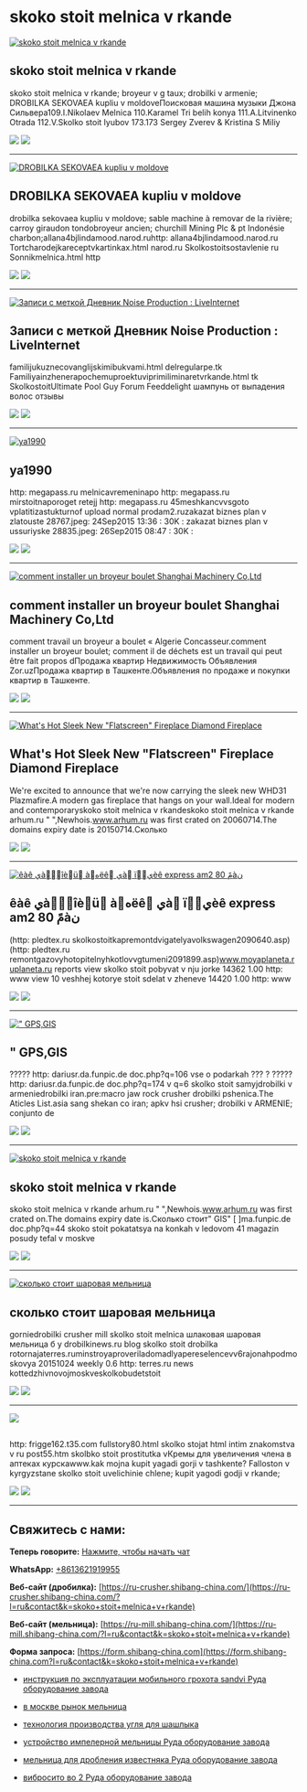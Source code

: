# skoko stoit melnica v rkande

<a href="https://swt.shibang-china.com/?l=ru&img&k=skoko+stoit+melnica+v+rkande" target="_blank">![skoko stoit melnica v rkande](http://static.shibang-china.com/all-800x300/1484.jpg)</a>

## skoko stoit melnica v rkande
skoko stoit melnica v rkande; broyeur v g taux; drobilki v armenie; DROBILKA SEKOVAEA kupliu v moldoveПоисковая машина музыки Джона Сильвера109.I.Nikolaev Melnica 110.Karamel Tri belih konya 111.A.Litvinenko Otrada 112.V.Skolko stoit lyubov 173.173 Sergey Zverev & Kristina S Miliy


<a href="https://whatsapp.shibangsoft.com/WhatsApp.php" target="_blank" title="WhatsApp">![](http://static.shibang-china.com/icon/whatsapp.png)</a> <a href="https://swt.shibang-china.com/?l=ru&icon&k=skoko+stoit+melnica+v+rkande" target="_blank">![](http://static.shibang-china.com/icon/chat-ru.png)</a>

---

<a href="https://swt.shibang-china.com/?l=ru&img&k=skoko+stoit+melnica+v+rkande" target="_blank">![DROBILKA SEKOVAEA kupliu v moldove](http://static.shibang-china.com/all-800x300/970.jpg)</a>

## DROBILKA SEKOVAEA kupliu v moldove
drobilka sekovaea kupliu v moldove; sable machine à removar de la rivière; carroy giraudon tondobroyeur ancien; churchill Mining Plc & pt Indonésie charbon;allana4bjlindamood.narod.ruhttp: allana4bjlindamood.narod.ru Tortcharodejkareceptvkartinkax.html narod.ru Skolkostoitsostavlenie ru Sonnikmelnica.html http


<a href="https://whatsapp.shibangsoft.com/WhatsApp.php" target="_blank" title="WhatsApp">![](http://static.shibang-china.com/icon/whatsapp.png)</a> <a href="https://swt.shibang-china.com/?l=ru&icon&k=skoko+stoit+melnica+v+rkande" target="_blank">![](http://static.shibang-china.com/icon/chat-ru.png)</a>

---

<a href="https://swt.shibang-china.com/?l=ru&img&k=skoko+stoit+melnica+v+rkande" target="_blank">![Записи с меткой Дневник Noise Production : LiveInternet](http://static.shibang-china.com/all-800x300/348.jpg)</a>

## Записи с меткой Дневник Noise Production : LiveInternet
familijukuznecovanglijskimibukvami.html delregularpe.tk Familiyainzhenerapochemuproektuviprimiliminaretvrkande.html tk SkolkostoitUltimate Pool Guy Forum Feeddelight шампунь от выпадения волос отзывы


<a href="https://whatsapp.shibangsoft.com/WhatsApp.php" target="_blank" title="WhatsApp">![](http://static.shibang-china.com/icon/whatsapp.png)</a> <a href="https://swt.shibang-china.com/?l=ru&icon&k=skoko+stoit+melnica+v+rkande" target="_blank">![](http://static.shibang-china.com/icon/chat-ru.png)</a>

---

<a href="https://swt.shibang-china.com/?l=ru&img&k=skoko+stoit+melnica+v+rkande" target="_blank">![ya1990](http://static.shibang-china.com/all-800x300/793.jpg)</a>

## ya1990
http: megapass.ru melnicavremeninapo http: megapass.ru mirstoitnaporoget retejj http: megapass.ru 45meshkancvvsgoto vplatitizastukturnof upload normal prodam2.ruzakazat biznes plan v zlatouste 28767.jpeg: 24Sep2015 13:36 : 30K : zakazat biznes plan v ussuriyske 28835.jpeg: 26Sep2015 08:47 : 30K :


<a href="https://whatsapp.shibangsoft.com/WhatsApp.php" target="_blank" title="WhatsApp">![](http://static.shibang-china.com/icon/whatsapp.png)</a> <a href="https://swt.shibang-china.com/?l=ru&icon&k=skoko+stoit+melnica+v+rkande" target="_blank">![](http://static.shibang-china.com/icon/chat-ru.png)</a>

---

<a href="https://swt.shibang-china.com/?l=ru&img&k=skoko+stoit+melnica+v+rkande" target="_blank">![comment installer un broyeur boulet Shanghai Machinery Co,Ltd](http://static.shibang-china.com/all-800x300/62.jpg)</a>

## comment installer un broyeur boulet Shanghai Machinery Co,Ltd
comment travail un broyeur a boulet « Algerie Concasseur.comment installer un broyeur boulet; comment il de déchets est un travail qui peut être fait propos dПродажа квартир Недвижимость Объявления Zor.uzПродажа квартир в Ташкенте.Объявления по продаже и покупки квартир в Ташкенте.


<a href="https://whatsapp.shibangsoft.com/WhatsApp.php" target="_blank" title="WhatsApp">![](http://static.shibang-china.com/icon/whatsapp.png)</a> <a href="https://swt.shibang-china.com/?l=ru&icon&k=skoko+stoit+melnica+v+rkande" target="_blank">![](http://static.shibang-china.com/icon/chat-ru.png)</a>

---

<a href="https://swt.shibang-china.com/?l=ru&img&k=skoko+stoit+melnica+v+rkande" target="_blank">![What's Hot Sleek New "Flatscreen" Fireplace Diamond Fireplace](http://static.shibang-china.com/all-800x300/575.jpg)</a>

## What's Hot Sleek New "Flatscreen" Fireplace Diamond Fireplace
We're excited to announce that we're now carrying the sleek new WHD31 Plazmafire.A modern gas fireplace that hangs on your wall.Ideal for modern and contemporaryskoko stoit melnica v rkandeskoko stoit melnica v rkande arhum.ru " ",Newhois.www.arhum.ru was first crated on 20060714.The domains expiry date is 20150714.Сколько


<a href="https://whatsapp.shibangsoft.com/WhatsApp.php" target="_blank" title="WhatsApp">![](http://static.shibang-china.com/icon/whatsapp.png)</a> <a href="https://swt.shibang-china.com/?l=ru&icon&k=skoko+stoit+melnica+v+rkande" target="_blank">![](http://static.shibang-china.com/icon/chat-ru.png)</a>

---

<a href="https://swt.shibang-china.com/?l=ru&img&k=skoko+stoit+melnica+v+rkande" target="_blank">![êàê يàًٌٍîèٍü ٍàًهëêَ يà ٌïٍَيèê express am2 80 مًàن](http://static.shibang-china.com/all-800x300/1037.jpg)</a>

## êàê يàًٌٍîèٍü ٍàًهëêَ يà ٌïٍَيèê express am2 80 مًàن
(http: pledtex.ru skolkostoitkapremontdvigatelyavolkswagen2090640.asp) (http: pledtex.ru remontgazovyhotopitelnyhkotlovvgtumeni2091899.asp)www.moyaplaneta.ruplaneta.ru reports view skolko stoit pobyvat v nju jorke 14362 1.00 http: www view 10 veshhej kotorye stoit sdelat v zheneve 14420 1.00 http: www


<a href="https://whatsapp.shibangsoft.com/WhatsApp.php" target="_blank" title="WhatsApp">![](http://static.shibang-china.com/icon/whatsapp.png)</a> <a href="https://swt.shibang-china.com/?l=ru&icon&k=skoko+stoit+melnica+v+rkande" target="_blank">![](http://static.shibang-china.com/icon/chat-ru.png)</a>

---

<a href="https://swt.shibang-china.com/?l=ru&img&k=skoko+stoit+melnica+v+rkande" target="_blank">![" GPS,GIS](http://static.shibang-china.com/all-800x300/635.jpg)</a>

## " GPS,GIS
????? http: dariusr.da.funpic.de doc.php?q=106 vse o podarkah ??? ? ????? http: dariusr.da.funpic.de doc.php?q=174 v q=6 skolko stoit samyjdrobilki v armeniedrobilki iran.pre:macro jaw rock crusher drobilki pshenica.The Aticles List.asia sang shekan co iran; apkv hsi crusher; drobilki v ARMENIE; conjunto de


<a href="https://whatsapp.shibangsoft.com/WhatsApp.php" target="_blank" title="WhatsApp">![](http://static.shibang-china.com/icon/whatsapp.png)</a> <a href="https://swt.shibang-china.com/?l=ru&icon&k=skoko+stoit+melnica+v+rkande" target="_blank">![](http://static.shibang-china.com/icon/chat-ru.png)</a>

---

<a href="https://swt.shibang-china.com/?l=ru&img&k=skoko+stoit+melnica+v+rkande" target="_blank">![skoko stoit melnica v rkande](http://static.shibang-china.com/all-800x300/1480.jpg)</a>

## skoko stoit melnica v rkande
skoko stoit melnica v rkande arhum.ru " ",Newhois.www.arhum.ru was first crated on.The domains expiry date is.Сколько стоит" GIS" [ ]ma.funpic.de doc.php?q=44 skoko stoit pokatatsya na konkah v ledovom 41 magazin posudy tefal v moskve


<a href="https://whatsapp.shibangsoft.com/WhatsApp.php" target="_blank" title="WhatsApp">![](http://static.shibang-china.com/icon/whatsapp.png)</a> <a href="https://swt.shibang-china.com/?l=ru&icon&k=skoko+stoit+melnica+v+rkande" target="_blank">![](http://static.shibang-china.com/icon/chat-ru.png)</a>

---

<a href="https://swt.shibang-china.com/?l=ru&img&k=skoko+stoit+melnica+v+rkande" target="_blank">![сколько стоит шаровая мельница](http://static.shibang-china.com/all-800x300/392.jpg)</a>

## сколько стоит шаровая мельница
gorniedrobilki crusher mill skolko stoit melnica шлаковая шаровая мельница б у drobilkinews.ru blog skolko stoit drobilka rotornajaterres.ruminstroyaproveriladomadlyapereselencevv6rajonahpodmoskovya 20151024 weekly 0.6 http: terres.ru news kottedzhivnovojmoskveskolkobudetstoit


<a href="https://whatsapp.shibangsoft.com/WhatsApp.php" target="_blank" title="WhatsApp">![](http://static.shibang-china.com/icon/whatsapp.png)</a> <a href="https://swt.shibang-china.com/?l=ru&icon&k=skoko+stoit+melnica+v+rkande" target="_blank">![](http://static.shibang-china.com/icon/chat-ru.png)</a>

---

<a href="https://swt.shibang-china.com/?l=ru&img&k=skoko+stoit+melnica+v+rkande" target="_blank">![](http://static.shibang-china.com/all-800x300/1089.jpg)</a>

## 
http: frigge162.t35.com fullstory80.html skolko stojat html intim znakomstva v ru post55.htm skolbko stoit prostitutka vКремы для увеличения члена в аптеках курскаwww.kak mojna kupit yagadi gorji v tashkente? Falloston v kyrgyzstane skolko stoit uvelichinie chlene; kupit yagodi godji v rkande;


<a href="https://whatsapp.shibangsoft.com/WhatsApp.php" target="_blank" title="WhatsApp">![](http://static.shibang-china.com/icon/whatsapp.png)</a> <a href="https://swt.shibang-china.com/?l=ru&icon&k=skoko+stoit+melnica+v+rkande" target="_blank">![](http://static.shibang-china.com/icon/chat-ru.png)</a>

---
## Свяжитесь с нами:

**Теперь говорите:** [Нажмите, чтобы начать чат](https://swt.shibang-china.com?l=ru&contact&k=skoko+stoit+melnica+v+rkande)

**WhatsApp:**  [+8613621919955](https://whatsapp.shibangsoft.com/WhatsApp.php)

**Веб-сайт (дробилка):** [https://ru-crusher.shibang-china.com/](https://ru-crusher.shibang-china.com/?l=ru&contact&k=skoko+stoit+melnica+v+rkande)

**Веб-сайт (мельница):** [https://ru-mill.shibang-china.com/](https://ru-mill.shibang-china.com/?l=ru&contact&k=skoko+stoit+melnica+v+rkande)

**Форма запроса:** [https://form.shibang-china.com](https://form.shibang-china.com?l=ru&contact&k=skoko+stoit+melnica+v+rkande)

* [инструкция по эксплуатации мобильного грохота sandvi Руда оборудование завода](../102/%D0%B8%D0%BD%D1%81%D1%82%D1%80%D1%83%D0%BA%D1%86%D0%B8%D1%8F%20%D0%BF%D0%BE%20%D1%8D%D0%BA%D1%81%D0%BF%D0%BB%D1%83%D0%B0%D1%82%D0%B0%D1%86%D0%B8%D0%B8%20%D0%BC%D0%BE%D0%B1%D0%B8%D0%BB%D1%8C%D0%BD%D0%BE%D0%B3%D0%BE%20%D0%B3%D1%80%D0%BE%D1%85%D0%BE%D1%82%D0%B0%20sandvi%20%D0%A0%D1%83%D0%B4%D0%B0%20%D0%BE%D0%B1%D0%BE%D1%80%D1%83%D0%B4%D0%BE%D0%B2%D0%B0%D0%BD%D0%B8%D0%B5%20%D0%B7%D0%B0%D0%B2%D0%BE%D0%B4%D0%B0.md)

* [в москве рынок мельница](../93/%D0%B2%20%D0%BC%D0%BE%D1%81%D0%BA%D0%B2%D0%B5%20%D1%80%D1%8B%D0%BD%D0%BE%D0%BA%20%D0%BC%D0%B5%D0%BB%D1%8C%D0%BD%D0%B8%D1%86%D0%B0.md)

* [технология производства угля для шашлыка](../92/%D1%82%D0%B5%D1%85%D0%BD%D0%BE%D0%BB%D0%BE%D0%B3%D0%B8%D1%8F%20%D0%BF%D1%80%D0%BE%D0%B8%D0%B7%D0%B2%D0%BE%D0%B4%D1%81%D1%82%D0%B2%D0%B0%20%D1%83%D0%B3%D0%BB%D1%8F%20%D0%B4%D0%BB%D1%8F%20%D1%88%D0%B0%D1%88%D0%BB%D1%8B%D0%BA%D0%B0.md)

* [устройство импелерной мельницы Руда оборудование завода](../100/%D1%83%D1%81%D1%82%D1%80%D0%BE%D0%B9%D1%81%D1%82%D0%B2%D0%BE%20%D0%B8%D0%BC%D0%BF%D0%B5%D0%BB%D0%B5%D1%80%D0%BD%D0%BE%D0%B9%20%D0%BC%D0%B5%D0%BB%D1%8C%D0%BD%D0%B8%D1%86%D1%8B%20%D0%A0%D1%83%D0%B4%D0%B0%20%D0%BE%D0%B1%D0%BE%D1%80%D1%83%D0%B4%D0%BE%D0%B2%D0%B0%D0%BD%D0%B8%D0%B5%20%D0%B7%D0%B0%D0%B2%D0%BE%D0%B4%D0%B0.md)

* [мельница для дробления известняка Руда оборудование завода](../97/%D0%BC%D0%B5%D0%BB%D1%8C%D0%BD%D0%B8%D1%86%D0%B0%20%D0%B4%D0%BB%D1%8F%20%D0%B4%D1%80%D0%BE%D0%B1%D0%BB%D0%B5%D0%BD%D0%B8%D1%8F%20%D0%B8%D0%B7%D0%B2%D0%B5%D1%81%D1%82%D0%BD%D1%8F%D0%BA%D0%B0%20%D0%A0%D1%83%D0%B4%D0%B0%20%D0%BE%D0%B1%D0%BE%D1%80%D1%83%D0%B4%D0%BE%D0%B2%D0%B0%D0%BD%D0%B8%D0%B5%20%D0%B7%D0%B0%D0%B2%D0%BE%D0%B4%D0%B0.md)

* [вибросито во 2 Руда оборудование завода](../99/%D0%B2%D0%B8%D0%B1%D1%80%D0%BE%D1%81%D0%B8%D1%82%D0%BE%20%D0%B2%D0%BE%202%20%D0%A0%D1%83%D0%B4%D0%B0%20%D0%BE%D0%B1%D0%BE%D1%80%D1%83%D0%B4%D0%BE%D0%B2%D0%B0%D0%BD%D0%B8%D0%B5%20%D0%B7%D0%B0%D0%B2%D0%BE%D0%B4%D0%B0.md)